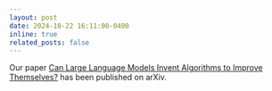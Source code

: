 ```yaml
---
layout: post
date: 2024-10-22 16:11:00-0400
inline: true
related_posts: false
---
```


Our paper [Can Large Language Models Invent Algorithms to Improve Themselves?](https://arxiv.org/abs/2410.15639) has been published on arXiv.